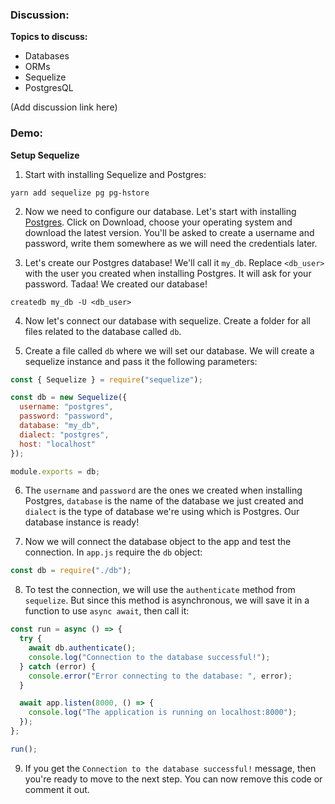 ### Discussion:

**Topics to discuss:**

- Databases
- ORMs
- Sequelize
- PostgresQL

(Add discussion link here)

### Demo:

**Setup Sequelize**

1. Start with installing Sequelize and Postgres:

```shell
yarn add sequelize pg pg-hstore
```

2. Now we need to configure our database. Let's start with installing [Postgres](https://www.postgresql.org/). Click on Download, choose your operating system and download the latest version. You'll be asked to create a username and password, write them somewhere as we will need the credentials later.

3. Let's create our Postgres database! We'll call it `my_db`. Replace `<db_user>` with the user you created when installing Postgres. It will ask for your password. Tadaa! We created our database!

```shell
createdb my_db -U <db_user>
```

4. Now let's connect our database with sequelize. Create a folder for all files related to the database called `db`.

5. Create a file called `db` where we will set our database. We will create a sequelize instance and pass it the following parameters:

```javascript
const { Sequelize } = require("sequelize");

const db = new Sequelize({
  username: "postgres",
  password: "password",
  database: "my_db",
  dialect: "postgres",
  host: "localhost"
});

module.exports = db;
```

6. The `username` and `password` are the ones we created when installing Postgres, `database` is the name of the database we just created and `dialect` is the type of database we're using which is Postgres. Our database instance is ready!

7. Now we will connect the database object to the app and test the connection. In `app.js` require the `db` object:

```javascript
const db = require("./db");
```

8. To test the connection, we will use the `authenticate` method from `sequelize`. But since this method is asynchronous, we will save it in a function to use `async await`, then call it:

```javascript
const run = async () => {
  try {
    await db.authenticate();
    console.log("Connection to the database successful!");
  } catch (error) {
    console.error("Error connecting to the database: ", error);
  }

  await app.listen(8000, () => {
    console.log("The application is running on localhost:8000");
  });
};

run();
```

9. If you get the `Connection to the database successful!` message, then you're ready to move to the next step. You can now remove this code or comment it out.
